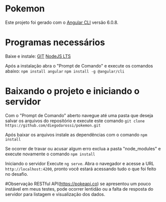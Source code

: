 # Pokemon

Este projeto foi gerado com o [Angular CLI](https://github.com/angular/angular-cli) versão 6.0.8.

# Programas necessários
Baixe e instale:
[GIT](https://git-scm.com/download/win)
[NodeJS LTS](https://nodejs.org/en/)

Após a instalação abra o "Prompt de Comando" e execute os comandos abaixo:
`npm install angular`
`npm install -g @angular/cli`

# Baixando o projeto e iniciando o servidor
Com o "Prompt de Comando" aberto navegue até uma pasta que deseja salvar os arquivos do repositório e execute este comando
`git clone https://github.com/diegodarossi/pokemon.git`

Após baixar os arquivos instale as dependências com o comando
`npm install`

Se ocorrer de travar ou acusar algum erro exclua a pasta "node_modules" e execute novamente o comando `npm install`

Iniciando o servidor
Execute `ng serve`. Abra o navegador e acesse a URL `http://localhost:4200`, pronto você estará acessando tudo o que foi feito no desafio.


#Observação
RESTful API(https://pokeapi.co) se apresentou um pouco instável em meus testes, pode ocorrer lentidão ou a falta de resposta do servidor para listagem e visualização dos dados.

